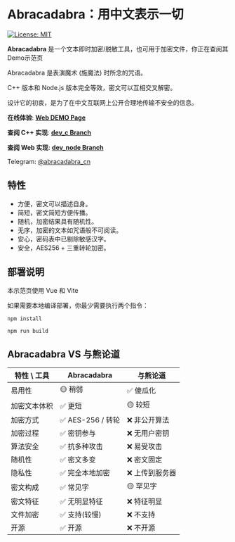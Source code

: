 # Abracadabra：用中文表示一切

[![License: MIT](https://img.shields.io/badge/License-MIT-yellow.svg)](https://opensource.org/licenses/MIT)

**Abracadabra** 是一个文本即时加密/脱敏工具，也可用于加密文件，你正在查阅其Demo示范页

Abracadabra 是表演魔术 (施魔法) 时所念的咒语。

C++ 版本和 Node.js 版本完全等效，密文可以互相交叉解密。

设计它的初衷，是为了在中文互联网上公开合理地传输不安全的信息。

**在线体验**: [**Web DEMO Page**](https://sheepchef.github.io/Abracadabra/)

**查阅 C++ 实现**: [**dev_c Branch**](https://github.com/SheepChef/Abracadabra/tree/dev_c)

**查阅 Web 实现**: [**dev_node Branch**](https://github.com/SheepChef/Abracadabra/tree/dev_nodejs)

Telegram: [@abracadabra_cn](https://t.me/abracadabra_cn)

## 特性

- 方便，密文可以描述自身。
- 简短，密文简短方便传播。
- 随机，加密结果具有随机性。
- 无序，加密的文本如咒语般不可阅读。
- 安心，密码表中已剔除敏感汉字。
- 安全，AES256 + 三重转轮加密。

## 部署说明

本示范页使用 Vue 和 Vite

如果需要本地编译部署，你最少需要执行两个指令：

```shell
npm install

npm run build
```

## Abracadabra VS 与熊论道

| 特性 \ 工具  | Abracadabra       | 与熊论道        |
| ------------ | ----------------- | --------------- |
| 易用性       | 🟡 稍弱           | ✅ 傻瓜化       |
| 加密文本体积 | ✅ 更短           | 🟡 较短         |
| 加密方式     | ✅ AES-256 / 转轮 | ❌ 非公开算法   |
| 加密过程     | ✅ 密钥参与       | ❌ 无用户密钥   |
| 算法安全     | ✅ 抗多种攻击     | ❌ 易受攻击     |
| 随机性       | ✅ 密文多变       | ❌ 密文固定     |
| 隐私性       | ✅ 完全本地加密   | ❌ 上传到服务器 |
| 密文构成     | ✅ 常见字         | 🟡 罕见字       |
| 密文特征     | ✅ 无明显特征     | ❌ 特征明显     |
| 文件加密     | ✅ 支持(较慢)     | ❌ 不支持       |
| 开源         | ✅ 开源           | ❌ 不开源       |
